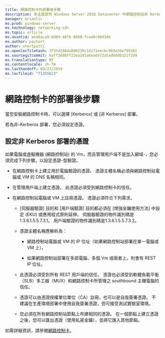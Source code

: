 ```yaml
---
title: 網路控制卡的部署後步驟
description: 本主題提供 Windows Server 2016 Datacenter 中網路控制站非 Kerberos 部署的憑證設定指示。
manager: brianlic
ms.prod: windows-server
ms.technology: networking-sdn
ms.topic: article
ms.assetid: eea0aca9-8d89-48fb-8068-fca40c90d34b
ms.author: pashort
author: shortpatti
ms.openlocfilehash: 3f95d2884a808239c1d171eecbc983e26e799102
ms.sourcegitcommit: 6aff3d88ff22ea141a6ea6572a5ad8dd6321f199
ms.translationtype: MT
ms.contentlocale: zh-TW
ms.lasthandoff: 09/27/2019
ms.locfileid: "71355623"
---
```

# <a name="post-deployment-steps-for-network-controller"></a>網路控制卡的部署後步驟

當您安裝網路控制卡時，可以選擇 [Kerberos] 或 [非 Kerberos] 部署。

若為非\-Kerberos 部署，您必須設定憑證。

## <a name="configure-certificates-for-non-kerberos-deployments"></a>設定非 Kerberos 部署的憑證

如果電腦或虛擬機器 \(網路控制站\) 的 Vm，而且管理用戶端不是加入網域\-，您必須完成下列步驟，以設定憑證\-型驗證。

- 在網路控制卡上建立用於電腦驗證的憑證。 憑證主體名稱必須與網路控制站電腦或 VM 的 DNS 名稱相同。

- 在管理用戶端上建立憑證。 此憑證必須受到網路控制卡的信任。
  
- 在網路控制站電腦或 VM 上註冊憑證。 憑證必須符合下列需求。
  
    -  [伺服器驗證] 目的和 [用戶端驗證] 目的都必須在 [增強金鑰使用方法] 中設定 \(EKU\) 或應用程式原則延伸。 伺服器驗證的物件識別碼是1.3.6.1.5.5.7.3.1。 用戶端驗證的物件識別碼是1.3.6.1.5.5.7.3.2。
  
    - 憑證主體名稱應解析為：
  
        - 網路控制站電腦或 VM 的 IP 位址（如果網路控制站部署在單一電腦或 VM 上）。

        - 如果網路控制站部署在多部電腦、多個 Vm 或兩者上，則會有 REST IP 位址。
  
    - 此憑證必須受到所有 REST 用戶端的信任。 憑證也必須受到軟體負載平衡（SLB）多工器（MUX）和網路控制卡所管理之 southbound 主機電腦的信任。
  
    - 憑證可以由憑證授權單位單位（CA）註冊，也可以是自我簽署憑證。 不建議在生產環境部署中使用自我簽署憑證，但可接受測試實驗室環境。
  
    - 您必須在所有網路控制站節點上布建相同的憑證。 在一個節點上建立憑證之後，您可以匯出憑證（使用私密金鑰），並將它匯入其他節點。

如需詳細資訊，請參閱[網路控制卡](Network-Controller.md)。
